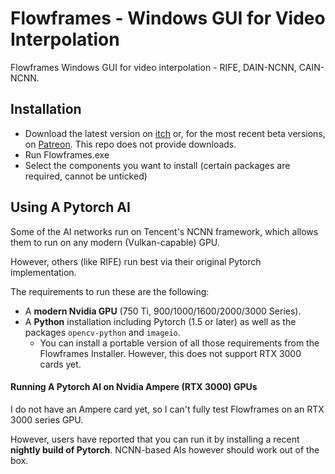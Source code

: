 # Flowframes - Windows GUI for Video Interpolation
Flowframes Windows GUI for video interpolation - RIFE, DAIN-NCNN, CAIN-NCNN.



## Installation

* Download the latest version on [itch](https://nmkd.itch.io/flowframes) or, for the most recent beta versions, on [Patreon](https://www.patreon.com/n00mkrad). This repo does not provide downloads.
* Run Flowframes.exe
* Select the components you want to install (certain packages are required, cannot be unticked)



## Using A Pytorch AI

Some of the AI networks run on Tencent's NCNN framework, which allows them to run on any modern (Vulkan-capable) GPU.

However, others (like RIFE) run best via their original Pytorch implementation.

The requirements to run these are the following:

* A **modern Nvidia GPU** (750 Ti, 900/1000/1600/2000/3000 Series).
* A **Python** installation including Pytorch (1.5 or later) as well as the packages `opencv-python` and `imageio`.
  * You can install a portable version of all those requirements from the Flowframes Installer. However, this does not support RTX 3000 cards yet.



#### Running A Pytorch AI on Nvidia Ampere (RTX 3000) GPUs

I do not have an Ampere card yet, so I can't fully test Flowframes on an RTX 3000 series GPU.

However, users have reported that you can run it by installing a recent **nightly build of Pytorch**. NCNN-based AIs however should work out of the box.